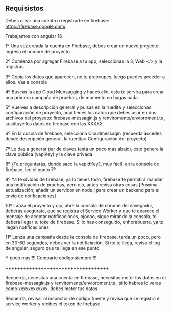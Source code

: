 

## Requisistos

Debes crear una cuenta o registrarte en firebase: https://firebase.google.com/

Trabajamos con angular 16

1º Una vez creada la cuenta en Firebase, debes crear un nuevo proyecto: Ingresa el nombre de proyecto

2º Comienza por agregar Firebase a tu app, seleccionas la 3, Web </> y la registras

3º Copia los datos que aparecen, no te preocupes, luego puedes acceder a ellos. Vas a consola

4º Buscas la app Cloud Mensagging y haces clic, esto te servira para crear una primera campaña de pruebas, de momento no hagas nada

5º Vuelves a descripción general y pulsas en la ruedita y seleccionas configuración de proyecto, aquí tienes los datos que debes usar en dos archivos del proyecto: firebase-messagin.js y /enviroments/envioroment.ts , sustituye los datos de firebase con las XXXXX


6º En la cosola de firebase, selecciona Cloudmessagin (recuerda accedes desde descripción general, la ruedita> Configuración del proyecto)

7º Le das a generar par de claves (esta un poco más abajo), esto genera la clave pública (vapiKey) y la clave privada

8º ¿Te preguntarás, donde saco la vapidKey?, muy fácil, en la consola de firebase, lee el punto 7º

9º Ya te olvidas de firebase, ya lo tienes todo, firebase te permitirá mandar una notificación de pruebas, pero ojo, antes revisa otras cosas  [Proxima actualización, añadir un servidor en node.j para crear un backend para el envío de notificaciones]

10º Lanza el proyecto y ojo, abre la consola de chrome del navegador, deberás asegurate, que se registra el Service Worker y que te aparece el mensaje de aceptar notificaciones, ojoooo, sigue mirando la consola, te deberá llegar tu toke de firebase. Si lo has conseguido, enhorabuena, ya te llegan notificaciones

11º Lanza una campaña desde la consola de firebase, tarda un poco, pero en 30-60 segundos, debes ver la notificiación. Si no te llega, revisa el log de angular, seguro que te llega en ese punto.

Y poco más!!!! Comparte código siempre!!!!



+++++++++++++++++++++++++++++++++++

Recuerda, necesitas una cuenta en firebase, necesitas meter los datos en el firebase-messagin.js y /enviroments/envioroment.ts , si lo habres lo veras como xxxxxxxxxxxx, debes meter tus datos

Recuerda, revisar al inspector de código fuente y revisa que se registra el service worker y recibes el token de firebase


